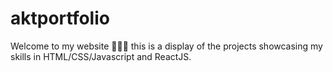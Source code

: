# aktportfolio
Welcome to my website 👨🏾‍💻 this is a display of the projects showcasing my skills in HTML/CSS/Javascript and ReactJS. 

